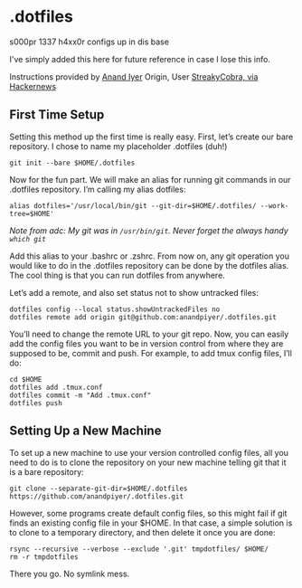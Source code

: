 # .dotfiles
s000pr 1337 h4xx0r configs up in dis base

I've simply added this here for future reference in case I lose this info.

Instructions provided by [Anand Iyer](https://www.anand-iyer.com/blog/2018/a-simpler-way-to-manage-your-dotfiles.html)
Origin, User [StreakyCobra, via Hackernews](https://news.ycombinator.com/item?id=11070797)

## First Time Setup

Setting this method up the first time is really easy. First, let’s create our bare repository. I chose to name my placeholder .dotfiles (duh!)

```mkdir $HOME/.dotfiles
git init --bare $HOME/.dotfiles
```

Now for the fun part. We will make an alias for running git commands in our .dotfiles repository. I’m calling my alias dotfiles:

```
alias dotfiles='/usr/local/bin/git --git-dir=$HOME/.dotfiles/ --work-tree=$HOME'
```

_Note from adc: My git was in `/usr/bin/git`. Never forget the always handy `which git`_ 

Add this alias to your .bashrc or .zshrc. From now on, any git operation you would like to do in the .dotfiles repository can be done by the dotfiles alias. The cool thing is that you can run dotfiles from anywhere.

Let’s add a remote, and also set status not to show untracked files:

```
dotfiles config --local status.showUntrackedFiles no
dotfiles remote add origin git@github.com:anandpiyer/.dotfiles.git
```

You’ll need to change the remote URL to your git repo. Now, you can easily add the config files you want to be in version control from where they are supposed to be, commit and push. For example, to add tmux config files, I’ll do:

```
cd $HOME
dotfiles add .tmux.conf
dotfiles commit -m "Add .tmux.conf"
dotfiles push
```

## Setting Up a New Machine

To set up a new machine to use your version controlled config files, all you need to do is to clone the repository on your new machine telling git that it is a bare repository:

```
git clone --separate-git-dir=$HOME/.dotfiles https://github.com/anandpiyer/.dotfiles.git
```

However, some programs create default config files, so this might fail if git finds an existing config file in your $HOME. In that case, a simple solution is to clone to a temporary directory, and then delete it once you are done:

```git clone --separate-git-dir=$HOME/.dotfiles https://github.com/anandpiyer/.dotfiles.git tmpdotfiles
rsync --recursive --verbose --exclude '.git' tmpdotfiles/ $HOME/
rm -r tmpdotfiles
```
There you go. No symlink mess.

